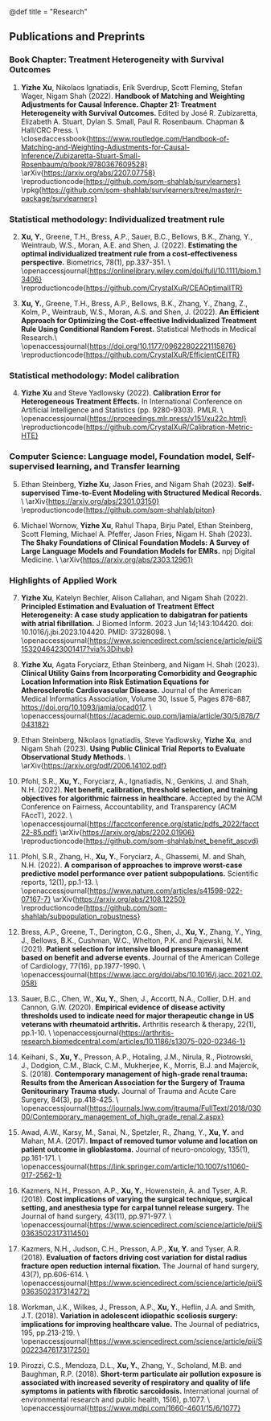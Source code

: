 @def title = "Research"



## Publications and Preprints

### Book Chapter: Treatment Heterogeneity with Survival Outcomes

1) **Yizhe Xu**, Nikolaos Ignatiadis, Erik Sverdrup, Scott Fleming, Stefan Wager, Nigam Shah (2022). **Handbook of Matching and Weighting Adjustments for Causal Inference. Chapter 21: Treatment Heterogeneity with Survival Outcomes.** Edited by José R. Zubizaretta, Elizabeth A. Stuart, Dylan S. Small, Paul R. Rosenbaum. Chapman & Hall/CRC Press. \\ \closedaccessbook{https://www.routledge.com/Handbook-of-Matching-and-Weighting-Adjustments-for-Causal-Inference/Zubizaretta-Stuart-Small-Rosenbaum/p/book/9780367609528} \arXiv{https://arxiv.org/abs/2207.07758} \reproductioncode{https://github.com/som-shahlab/survlearners} \rpkg{https://github.com/som-shahlab/survlearners/tree/master/r-package/survlearners}

### Statistical methodology: Individualized treatment rule

2) **Xu, Y.**, Greene, T.H., Bress, A.P., Sauer, B.C., Bellows, B.K., Zhang, Y., Weintraub, W.S., Moran, A.E. and Shen, J. (2022). **Estimating the optimal individualized treatment rule from a cost‐effectiveness perspective.** Biometrics, 78(1), pp.337-351. \\ \openaccessjournal{https://onlinelibrary.wiley.com/doi/full/10.1111/biom.13406} \reproductioncode{https://github.com/CrystalXuR/CEAOptimalITR}

3) **Xu, Y.**, Greene, T.H., Bress, A.P., Bellows, B.K., Zhang, Y., Zhang, Z., Kolm, P., Weintraub, W.S., Moran, A.S. and Shen, J. (2022). **An Efficient Approach for Optimizing the Cost-effective Individualized Treatment Rule Using Conditional Random Forest.** Statistical Methods in Medical Research.\\ \openaccessjournal{https://doi.org/10.1177/09622802221115876} \reproductioncode{https://github.com/CrystalXuR/EfficientCEITR}

### Statistical methodology: Model calibration

4) **Yizhe Xu** and Steve Yadlowsky (2022). **Calibration Error for Heterogeneous Treatment Effects.** In International Conference on Artificial Intelligence and Statistics (pp. 9280-9303). PMLR. \\ \openaccessjournal{https://proceedings.mlr.press/v151/xu22c.html} \reproductioncode{https://github.com/CrystalXuR/Calibration-Metric-HTE}

### Computer Science: Language model, Foundation model, Self-supervised learning, and Transfer learning
5) Ethan Steinberg, **Yizhe Xu**, Jason Fries, and Nigam Shah (2023). **Self-supervised Time-to-Event Modeling with Structured Medical Records.** \\ \arXiv{https://arxiv.org/abs/2301.03150} \reproductioncode{https://github.com/som-shahlab/piton}

6) Michael Wornow, **Yizhe Xu**, Rahul Thapa, Birju Patel, Ethan Steinberg, Scott Fleming, Michael A. Pfeffer, Jason Fries, Nigam H. Shah (2023). **The Shaky Foundations of Clinical Foundation Models: A Survey of Large Language Models and Foundation Models for EMRs.** npj Digital Medicine. \\ \arXiv{https://arxiv.org/abs/2303.12961}

### Highlights of Applied Work
7) **Yizhe Xu**, Katelyn Bechler, Alison Callahan, and Nigam Shah (2022). **Principled Estimation and Evaluation of Treatment Effect Heterogeneity: A case study application to dabigatran for patients with atrial fibrillation.** J Biomed Inform. 2023 Jun 14;143:104420. doi: 10.1016/j.jbi.2023.104420. PMID: 37328098. \\ \openaccessjournal{https://www.sciencedirect.com/science/article/pii/S1532046423001417?via%3Dihub}

8) **Yizhe Xu**, Agata Foryciarz, Ethan Steinberg, and Nigam H. Shah (2023). **Clinical Utility Gains from Incorporating Comorbidity and Geographic Location Information into Risk Estimation Equations for Atherosclerotic Cardiovascular Disease.** Journal of the American Medical Informatics Association, Volume 30, Issue 5, Pages 878–887, https://doi.org/10.1093/jamia/ocad017. \\ \openaccessjournal{https://academic.oup.com/jamia/article/30/5/878/7043182}

9) Ethan Steinberg, Nikolaos Ignatiadis, Steve Yadlowsky, **Yizhe Xu**, and Nigam Shah (2023). **Using Public Clinical Trial Reports to Evaluate Observational Study Methods.** \\ \arXiv{https://arxiv.org/pdf/2006.14102.pdf}

10) Pfohl, S.R., **Xu, Y.**, Foryciarz, A., Ignatiadis, N., Genkins, J. and Shah, N.H. (2022). **Net benefit, calibration, threshold selection, and training objectives for algorithmic fairness in healthcare.** Accepted by the ACM Conference on Fairness, Accountability, and Transparency (ACM FAccT), 2022. \\ \openaccessjournal{https://facctconference.org/static/pdfs_2022/facct22-85.pdf} \arXiv{https://arxiv.org/abs/2202.01906} \reproductioncode{https://github.com/som-shahlab/net_benefit_ascvd}

11) Pfohl, S.R., Zhang, H., **Xu, Y.**, Foryciarz, A., Ghassemi, M. and Shah, N.H. (2022). **A comparison of approaches to improve worst-case predictive model performance over patient subpopulations.** Scientific reports, 12(1), pp.1-13. \\ \openaccessjournal{https://www.nature.com/articles/s41598-022-07167-7} \arXiv{https://arxiv.org/abs/2108.12250} \reproductioncode{https://github.com/som-shahlab/subpopulation_robustness}

12) Bress, A.P., Greene, T., Derington, C.G., Shen, J., **Xu, Y.**, Zhang, Y., Ying, J., Bellows, B.K., Cushman, W.C., Whelton, P.K. and Pajewski, N.M. (2021). **Patient selection for intensive blood pressure management based on benefit and adverse events.** Journal of the American College of Cardiology, 77(16), pp.1977-1990. \\ \openaccessjournal{https://www.jacc.org/doi/abs/10.1016/j.jacc.2021.02.058}

13) Sauer, B.C., Chen, W., **Xu, Y.**, Shen, J., Accortt, N.A., Collier, D.H. and Cannon, G.W. (2020). **Empirical evidence of disease activity thresholds used to indicate need for major therapeutic change in US veterans with rheumatoid arthritis.** Arthritis research & therapy, 22(1), pp.1-10. \\ \openaccessjournal{https://arthritis-research.biomedcentral.com/articles/10.1186/s13075-020-02346-1}

14) Keihani, S., **Xu, Y.**, Presson, A.P., Hotaling, J.M., Nirula, R., Piotrowski, J., Dodgion, C.M., Black, C.M., Mukherjee, K., Morris, B.J. and Majercik, S. (2018). **Contemporary management of high-grade renal trauma: Results from the American Association for the Surgery of Trauma Genitourinary Trauma study.** Journal of Trauma and Acute Care Surgery, 84(3), pp.418-425. \\ \openaccessjournal{https://journals.lww.com/jtrauma/FullText/2018/03000/Contemporary_management_of_high_grade_renal.2.aspx}

15) Awad, A.W., Karsy, M., Sanai, N., Spetzler, R., Zhang, Y., **Xu, Y.** and Mahan, M.A. (2017). **Impact of removed tumor volume and location on patient outcome in glioblastoma.** Journal of neuro-oncology, 135(1), pp.161-171. \\ \openaccessjournal{https://link.springer.com/article/10.1007/s11060-017-2562-1}

16) Kazmers, N.H., Presson, A.P., **Xu, Y.**, Howenstein, A. and Tyser, A.R. (2018). **Cost implications of varying the surgical technique, surgical setting, and anesthesia type for carpal tunnel release surgery.** The Journal of hand surgery, 43(11), pp.971-977. \\ \openaccessjournal{https://www.sciencedirect.com/science/article/pii/S0363502317311450}

17) Kazmers, N.H., Judson, C.H., Presson, A.P., **Xu, Y.** and Tyser, A.R. (2018). **Evaluation of factors driving cost variation for distal radius fracture open reduction internal fixation.** The Journal of hand surgery, 43(7), pp.606-614. \\ \openaccessjournal{https://www.sciencedirect.com/science/article/pii/S0363502317314272}

18) Workman, J.K., Wilkes, J., Presson, A.P., **Xu, Y.**, Heflin, J.A. and Smith, J.T. (2018). **Variation in adolescent idiopathic scoliosis surgery: implications for improving healthcare value.** The Journal of pediatrics, 195, pp.213-219. \\ \openaccessjournal{https://www.sciencedirect.com/science/article/pii/S0022347617317250}

19) Pirozzi, C.S., Mendoza, D.L., **Xu, Y.**, Zhang, Y., Scholand, M.B. and Baughman, R.P. (2018). **Short-term particulate air pollution exposure is associated with increased severity of respiratory and quality of life symptoms in patients with fibrotic sarcoidosis.** International journal of environmental research and public health, 15(6), p.1077. \\ \openaccessjournal{https://www.mdpi.com/1660-4601/15/6/1077}
